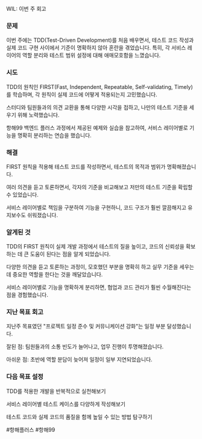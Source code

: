 <p><img alt="" src="https://velog.velcdn.com/images/tonyhan18/post/d6f04de0-bdf0-4bc7-9884-0d7d7b33d963/image.png" /></p>
<p>WIL: 이번 주 회고</p>
<h3 id="문제">문제</h3>
<p>이번 주에는 TDD(Test-Driven Development)를 처음 배우면서, 테스트 코드 작성과 실제 코드 구현 사이에서 기준이 명확하지 않아 혼란을 겪었습니다. 특히, 각 서비스 레이어의 역할 분리와 테스트 범위 설정에 대해 애매모호함을 느꼈습니다.</p>
<h3 id="시도">시도</h3>
<p>TDD의 원칙인 FIRST(Fast, Independent, Repeatable, Self-validating, Timely)를 학습하며, 각 원칙이 실제 코드에 어떻게 적용되는지 고민했습니다.</p>
<p>스터디와 팀원들과의 의견 교환을 통해 다양한 시각을 접하고, 나만의 테스트 기준을 세우기 위해 노력했습니다.</p>
<p>항해99 백엔드 플러스 과정에서 제공된 예제와 실습을 참고하여, 서비스 레이어별로 기능을 명확히 분리하는 연습을 했습니다.</p>
<h3 id="해결">해결</h3>
<p>FIRST 원칙을 적용해 테스트 코드를 작성하면서, 테스트의 목적과 범위가 명확해졌습니다.</p>
<p>여러 의견을 듣고 토론하면서, 각자의 기준을 비교해보고 저만의 테스트 기준을 확립할 수 있었습니다.</p>
<p>서비스 레이어별로 책임을 구분하여 기능을 구현하니, 코드 구조가 훨씬 깔끔해지고 유지보수도 쉬워졌습니다.</p>
<h3 id="알게된-것">알게된 것</h3>
<p>TDD의 FIRST 원칙이 실제 개발 과정에서 테스트의 질을 높이고, 코드의 신뢰성을 확보하는 데 큰 도움이 된다는 점을 알게 되었습니다.</p>
<p>다양한 의견을 듣고 토론하는 과정이, 모호했던 부분을 명확히 하고 실무 기준을 세우는 데 중요한 역할을 한다는 것을 깨달았습니다.</p>
<p>서비스 레이어별로 기능을 명확하게 분리하면, 협업과 코드 관리가 훨씬 수월해진다는 점을 경험했습니다.</p>
<h3 id="지난-목표-회고">지난 목표 회고</h3>
<p>지난주 목표였던 &quot;프로젝트 일정 준수 및 커뮤니케이션 강화&quot;는 일정 부분 달성했습니다.</p>
<p>잘된 점: 팀원들과의 소통 빈도가 늘어나고, 업무 진행이 투명해졌습니다.</p>
<p>아쉬운 점: 초반에 역할 분담이 늦어져 일정이 일부 지연되었습니다.</p>
<h3 id="다음-목표-설정">다음 목표 설정</h3>
<p>TDD를 적용한 개발을 반복적으로 실천해보기</p>
<p>서비스 레이어별 테스트 케이스를 다양하게 작성해보기</p>
<p>테스트 코드와 실제 코드의 품질을 함께 높일 수 있는 방법 탐구하기</p>
<p>#항해플러스 #항해99</p>